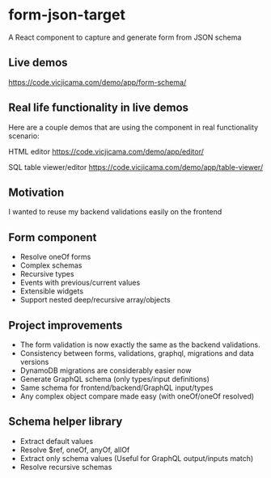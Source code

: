 # form-json-target
A React component to capture and generate form from JSON schema

## Live demos
https://code.vicjicama.com/demo/app/form-schema/

## Real life functionality in live demos

Here are a couple demos that are using the component in real functionality scenario:

HTML editor
https://code.vicjicama.com/demo/app/editor/

SQL table viewer/editor
https://code.vicjicama.com/demo/app/table-viewer/


## Motivation
I wanted to reuse my backend validations easily on the frontend

## Form component
- Resolve oneOf forms
- Complex schemas
- Recursive types
- Events with previous/current values 
- Extensible widgets
- Support nested deep/recursive array/objects  

## Project improvements
 - The form validation is now exactly the same as the backend validations.
 - Consistency between forms, validations, graphql, migrations and data versions
 - DynamoDB migrations are considerably easier now
 - Generate GraphQL schema (only types/input definitions)
 - Same schema for frontend/backend/GraphQL input/types
 - Any complex object compare made easy (with oneOf/oneOf resolved)

## Schema helper library
- Extract default values
- Resolve $ref, oneOf, anyOf, allOf
- Extract only schema values (Useful for GraphQL output/inputs match)
- Resolve recursive schemas

